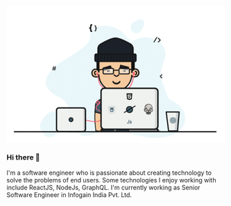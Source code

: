
<p align="center"><img align="center" src="https://raw.githubusercontent.com/imakshath/imakshath/master/1%20IRGHmiGsa16stedQvIaZfw.gif" alt="Akshath kumar M - Senior Software Engineer"></p>

### Hi there 👋

I'm a software engineer who is passionate about creating technology to solve the problems of end users. Some technologies I enjoy working with include ReactJS, NodeJs, GraphQL. I'm currently working as Senior Software Engineer in Infogain India Pvt. Ltd.




